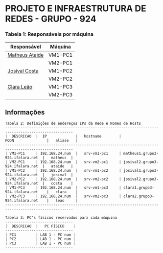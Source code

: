 # PROJETO E INFRAESTRUTURA DE REDES - GRUPO  - 924

### Tabela 1: Responsáveis por máquina
 
|                    Responsável                    | Máquina |
|---------------------------------------------------|---------|
|[Matheus Ataide](https://github.com/Matheus-Ataide)          | VM1-PC1 | 
|                                                   | VM2-PC1 | 
|[Josival Costa](https://github.com/Josival)    | VM1-PC2 | 
|                                                   | VM2-PC2 |
|[Clara Leão]() | VM1-PC3 | 
|                                                   | VM2-PC3 |

## Informações 

```
Tabela 2: Definições de endereços IPs da Rede e Nomes de Hosts
-----------------------------------------------------------------------------------------------------
|  DESCRICAO  |  IP             |   hostname        |               FQDN               |   aliase   |
-----------------------------------------------------------------------------------------------------
| VM1-PC1     | 192.168.24.num  |   srv-vm1-pc1     | matheus1.grupo3-924.ifalara.net  |   matheus  |
| VM2-PC1     | 192.168.24.num  |   srv-vm2-pc1     | josival2.grupo3-924.ifalara.net  |   ataide   |
| VM1-PC2     | 192.168.24.num  |   srv-vm1-pc2     | josival1.grupo3-924.ifalara.net  |   josival  |
| VM2-PC2     | 192.168.24.num  |   srv-vm2-pc2     | josival2.grupo3-924.ifalara.net  |   costa    |
| VM1-PC3     | 192.168.24.num  |   srv-vm1-pc3     | clara1.grupo3-924.ifalara.net    |   clara    |
| VM2-PC3     | 192.168.24.num  |   srv-vm2-pc3     | clara2.grupo3-924.ifalara.net    |   leao     |
-----------------------------------------------------------------------------------------------------
```

```
Tabela 3: PC's físicos reservados para cada máquina
-------------------------------
|  DESCRICAO  |   PC FÍSICO    |
-------------------------------
| PC1         | LAB 1 - PC num |
| PC2         | LAB 1 - PC num |
| PC3         | LAB 1 - PC num |
-------------------------------
```
